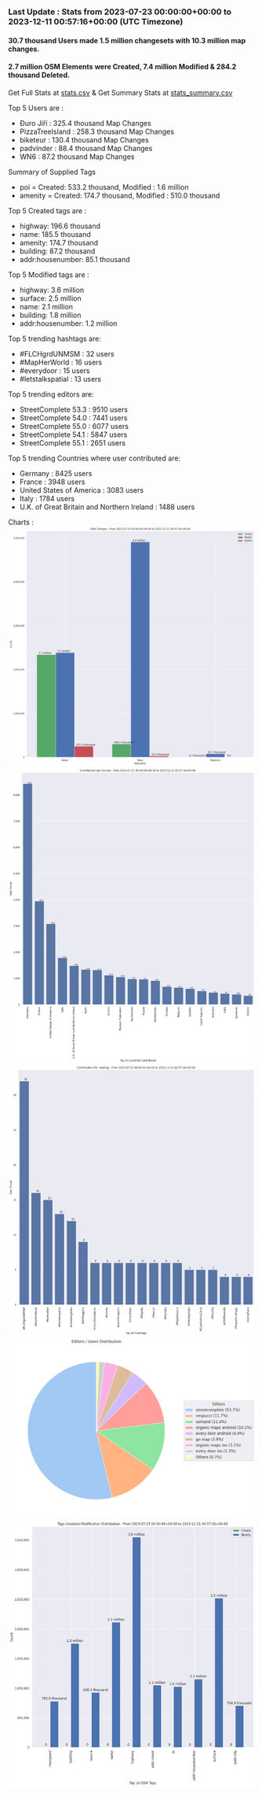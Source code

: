 ### Last Update : Stats from 2023-07-23 00:00:00+00:00 to 2023-12-11 00:57:16+00:00 (UTC Timezone)

#### 30.7 thousand Users made 1.5 million changesets with 10.3 million map changes.
#### 2.7 million OSM Elements were Created, 7.4 million Modified & 284.2 thousand Deleted.
Get Full Stats at [stats.csv](/stats/fieldmappers/Weekly/stats.csv)
 & Get Summary Stats at [stats_summary.csv](/stats/fieldmappers/Weekly/stats_summary.csv)

Top 5 Users are : 
- Đuro Jiří : 325.4 thousand Map Changes
- PizzaTreeIsland : 258.3 thousand Map Changes
- biketeur : 130.4 thousand Map Changes
- padvinder : 88.4 thousand Map Changes
- WN6 : 87.2 thousand Map Changes

Summary of Supplied Tags
- poi = Created: 533.2 thousand, Modified : 1.6 million
- amenity = Created: 174.7 thousand, Modified : 510.0 thousand


Top 5 Created tags are :
- highway: 196.6 thousand
- name: 185.5 thousand
- amenity: 174.7 thousand
- building: 87.2 thousand
- addr:housenumber: 85.1 thousand


Top 5 Modified tags are :
- highway: 3.6 million
- surface: 2.5 million
- name: 2.1 million
- building: 1.8 million
- addr:housenumber: 1.2 million


Top 5 trending hashtags are:
- #FLCHgrdUNMSM : 32 users
- #MapHerWorld : 16 users
- #everydoor : 15 users
- #letstalkspatial : 13 users


Top 5 trending editors are:
- StreetComplete 53.3 : 9510 users
- StreetComplete 54.0 : 7441 users
- StreetComplete 55.0 : 6077 users
- StreetComplete 54.1 : 5847 users
- StreetComplete 55.1 : 2651 users


Top 5 trending Countries where user contributed are:
- Germany : 8425 users
- France : 3948 users
- United States of America : 3083 users
- Italy : 1784 users
- U.K. of Great Britain and Northern Ireland : 1488 users


 Charts : 
![Alt text](./stats_osm_changes.png) 
![Alt text](./stats_users_per_country.png) 
![Alt text](./stats_users_per_hashtag.png) 
![Alt text](./stats_editors_pie_chart.png) 
![Alt text](./stats_tags.png) 
